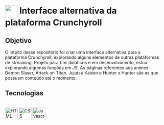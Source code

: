 <h1>
    <a href="https://www.dio.me/">
     <img align="center" width="40px" src="https://upload.wikimedia.org/wikipedia/commons/thumb/0/08/Crunchyroll_Logo.png/669px-Crunchyroll_Logo.png?20200804211958"></a>
    <span>Interface alternativa da plataforma Crunchyroll</span>
</h1>

## Objetivo
O intuito desse repositório foi criar uma interface alternativa para a plataforma Crunchyroll, explorando alguns elementos de outras plataformas de streaming. Projeto para fins didáticos e em desenvolvimento, estou explorando algumas funções em JS.
As páginas referentes aos animes Demon Slayer, Attack on Titan, Jujutsu Kaisen e Hunter x Hunter são as que possuem conteúdo até o momento.

## Tecnologias

<div style="display: inline_block"><br>
  <img align="center" alt="HTML" height="41" width="41" src="https://cdn-icons-png.flaticon.com/512/136/136528.png">
  <img align="center" alt="CSS" height="41" width="41" src="https://cdn-icons-png.flaticon.com/512/136/136527.png">
  <img align="center" alt="Javascript" height="41" width="41" src="https://cdn-icons-png.flaticon.com/512/136/136530.png">
</div>

